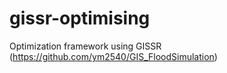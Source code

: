 # gissr-optimising
Optimization framework using GISSR (https://github.com/ym2540/GIS_FloodSimulation)
